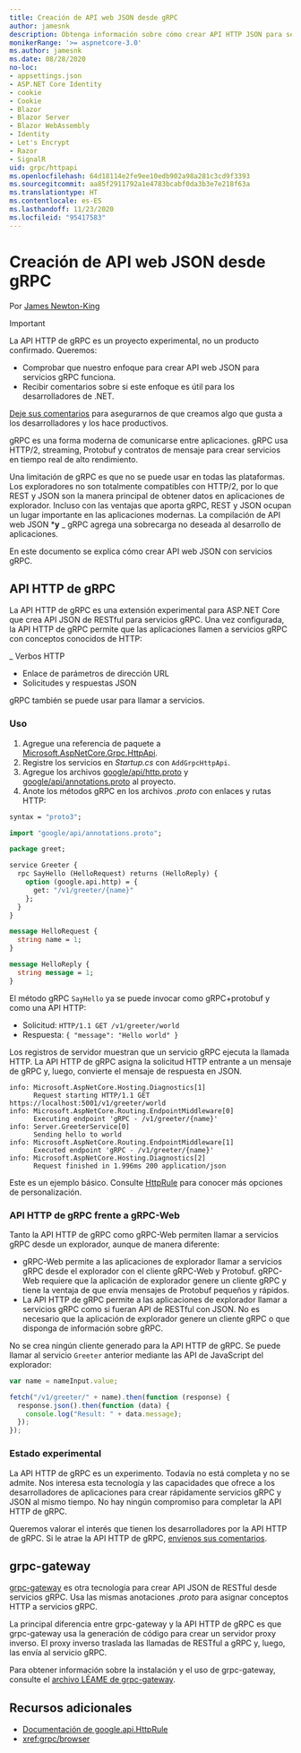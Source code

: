```yaml
---
title: Creación de API web JSON desde gRPC
author: jamesnk
description: Obtenga información sobre cómo crear API HTTP JSON para servicios gRPC.
monikerRange: '>= aspnetcore-3.0'
ms.author: jamesnk
ms.date: 08/28/2020
no-loc:
- appsettings.json
- ASP.NET Core Identity
- cookie
- Cookie
- Blazor
- Blazor Server
- Blazor WebAssembly
- Identity
- Let's Encrypt
- Razor
- SignalR
uid: grpc/httpapi
ms.openlocfilehash: 64d18114e2fe9ee10edb902a98a281c3cd9f3393
ms.sourcegitcommit: aa85f2911792a1e4783bcabf0da3b3e7e218f63a
ms.translationtype: HT
ms.contentlocale: es-ES
ms.lasthandoff: 11/23/2020
ms.locfileid: "95417583"
---
```

# <a name="create-json-web-apis-from-grpc"></a>Creación de API web JSON desde gRPC

Por [James Newton-King](https://twitter.com/jamesnk)

> [!IMPORTANT]
> La API HTTP de gRPC es un proyecto experimental, no un producto confirmado. Queremos:
>
> * Comprobar que nuestro enfoque para crear API web JSON para servicios gRPC funciona.
> * Recibir comentarios sobre si este enfoque es útil para los desarrolladores de .NET.
>
> [Deje sus comentarios](https://github.com/grpc/grpc-dotnet/issues/167) para asegurarnos de que creamos algo que gusta a los desarrolladores y los hace productivos.

gRPC es una forma moderna de comunicarse entre aplicaciones. gRPC usa HTTP/2, streaming, Protobuf y contratos de mensaje para crear servicios en tiempo real de alto rendimiento.

Una limitación de gRPC es que no se puede usar en todas las plataformas. Los exploradores no son totalmente compatibles con HTTP/2, por lo que REST y JSON son la manera principal de obtener datos en aplicaciones de explorador. Incluso con las ventajas que aporta gRPC, REST y JSON ocupan un lugar importante en las aplicaciones modernas. La compilación de API web JSON ***y** _ gRPC agrega una sobrecarga no deseada al desarrollo de aplicaciones.

En este documento se explica cómo crear API web JSON con servicios gRPC.

## <a name="grpc-http-api"></a>API HTTP de gRPC

La API HTTP de gRPC es una extensión experimental para ASP.NET Core que crea API JSON de RESTful para servicios gRPC. Una vez configurada, la API HTTP de gRPC permite que las aplicaciones llamen a servicios gRPC con conceptos conocidos de HTTP:

_ Verbos HTTP
* Enlace de parámetros de dirección URL
* Solicitudes y respuestas JSON

gRPC también se puede usar para llamar a servicios.

### <a name="usage"></a>Uso

1. Agregue una referencia de paquete a [Microsoft.AspNetCore.Grpc.HttpApi](https://www.nuget.org/packages/Microsoft.AspNetCore.Grpc.HttpApi).
1. Registre los servicios en *Startup.cs* con `AddGrpcHttpApi`.
1. Agregue los archivos [google/api/http.proto](https://github.com/aspnet/AspLabs/blob/c1e59cacf7b9606650d6ec38e54fa3a82377f360/src/GrpcHttpApi/sample/Proto/google/api/http.proto) y [google/api/annotations.proto](https://github.com/aspnet/AspLabs/blob/c1e59cacf7b9606650d6ec38e54fa3a82377f360/src/GrpcHttpApi/sample/Proto/google/api/annotations.proto) al proyecto.
1. Anote los métodos gRPC en los archivos *.proto* con enlaces y rutas HTTP:

```protobuf
syntax = "proto3";

import "google/api/annotations.proto";

package greet;

service Greeter {
  rpc SayHello (HelloRequest) returns (HelloReply) {
    option (google.api.http) = {
      get: "/v1/greeter/{name}"
    };
  }
}

message HelloRequest {
  string name = 1;
}

message HelloReply {
  string message = 1;
}
```

El método gRPC `SayHello` ya se puede invocar como gRPC+protobuf y como una API HTTP:

* Solicitud: `HTTP/1.1 GET /v1/greeter/world`
* Respuesta: `{ "message": "Hello world" }`

Los registros de servidor muestran que un servicio gRPC ejecuta la llamada HTTP. La API HTTP de gRPC asigna la solicitud HTTP entrante a un mensaje de gRPC y, luego, convierte el mensaje de respuesta en JSON.

```
info: Microsoft.AspNetCore.Hosting.Diagnostics[1]
      Request starting HTTP/1.1 GET https://localhost:5001/v1/greeter/world
info: Microsoft.AspNetCore.Routing.EndpointMiddleware[0]
      Executing endpoint 'gRPC - /v1/greeter/{name}'
info: Server.GreeterService[0]
      Sending hello to world
info: Microsoft.AspNetCore.Routing.EndpointMiddleware[1]
      Executed endpoint 'gRPC - /v1/greeter/{name}'
info: Microsoft.AspNetCore.Hosting.Diagnostics[2]
      Request finished in 1.996ms 200 application/json
```

Este es un ejemplo básico. Consulte [HttpRule](https://cloud.google.com/service-infrastructure/docs/service-management/reference/rpc/google.api#google.api.HttpRule) para conocer más opciones de personalización.

### <a name="grpc-http-api-vs-grpc-web"></a>API HTTP de gRPC frente a gRPC-Web

Tanto la API HTTP de gRPC como gRPC-Web permiten llamar a servicios gRPC desde un explorador, aunque de manera diferente:

* gRPC-Web permite a las aplicaciones de explorador llamar a servicios gRPC desde el explorador con el cliente gRPC-Web y Protobuf. gRPC-Web requiere que la aplicación de explorador genere un cliente gRPC y tiene la ventaja de que envía mensajes de Protobuf pequeños y rápidos.
* La API HTTP de gRPC permite a las aplicaciones de explorador llamar a servicios gRPC como si fueran API de RESTful con JSON. No es necesario que la aplicación de explorador genere un cliente gRPC o que disponga de información sobre gRPC.

No se crea ningún cliente generado para la API HTTP de gRPC. Se puede llamar al servicio `Greeter` anterior mediante las API de JavaScript del explorador:

```javascript
var name = nameInput.value;

fetch("/v1/greeter/" + name).then(function (response) {
  response.json().then(function (data) {
    console.log("Result: " + data.message);
  });
});
```

### <a name="experimental-status"></a>Estado experimental

La API HTTP de gRPC es un experimento. Todavía no está completa y no se admite. Nos interesa esta tecnología y las capacidades que ofrece a los desarrolladores de aplicaciones para crear rápidamente servicios gRPC y JSON al mismo tiempo. No hay ningún compromiso para completar la API HTTP de gRPC.

Queremos valorar el interés que tienen los desarrolladores por la API HTTP de gRPC. Si le atrae la API HTTP de gRPC, [envíenos sus comentarios](https://github.com/grpc/grpc-dotnet/issues/167).

## <a name="grpc-gateway"></a>grpc-gateway

[grpc-gateway](https://grpc-ecosystem.github.io/grpc-gateway/) es otra tecnología para crear API JSON de RESTful desde servicios gRPC. Usa las mismas anotaciones *.proto* para asignar conceptos HTTP a servicios gRPC.

La principal diferencia entre grpc-gateway y la API HTTP de gRPC es que grpc-gateway usa la generación de código para crear un servidor proxy inverso. El proxy inverso traslada las llamadas de RESTful a gRPC y, luego, las envía al servicio gRPC.

Para obtener información sobre la instalación y el uso de grpc-gateway, consulte el [archivo LÉAME de grpc-gateway](https://github.com/grpc-ecosystem/grpc-gateway/#grpc-gateway).

## <a name="additional-resources"></a>Recursos adicionales

* [Documentación de google.api.HttpRule](https://cloud.google.com/service-infrastructure/docs/service-management/reference/rpc/google.api#google.api.HttpRule)
* <xref:grpc/browser>
